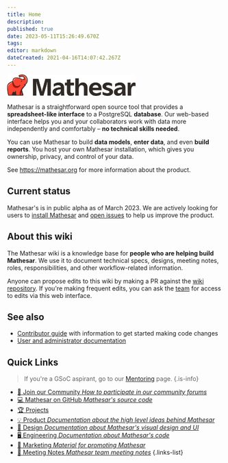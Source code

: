 ```yaml
---
title: Home
description: 
published: true
date: 2023-05-11T15:26:49.670Z
tags: 
editor: markdown
dateCreated: 2021-04-16T14:07:42.267Z
---
```


<img src="/mathesar_primary_shaded_hor_rgb.png" width=300px alt="Mathesar logo"/>

Mathesar is a straightforward open source tool that provides a **spreadsheet-like interface** to a PostgreSQL **database**. Our web-based interface helps you and your collaborators work with data more independently and comfortably – **no technical skills needed**.

You can use Mathesar to build **data models**, **enter data**, and even **build reports**. You host your own Mathesar installation, which gives you ownership, privacy, and control of your data.

See https://mathesar.org for more information about the product.

## Current status
Mathesar's is in public alpha as of March 2023. We are actively looking for users to [install Mathesar](https://docs.mathesar.org/install/) and [open issues](https://github.com/centerofci/mathesar/issues/new/choose) to help us improve the product.

## About this wiki

The Mathesar wiki is a knowledge base for **people who are helping build Mathesar**. We use it to document technical specs, designs, meeting notes, roles, responsibilities, and other workflow-related information.

Anyone can propose edits to this wiki by making a PR against the [wiki repository](https://github.com/centerofci/mathesar-wiki/). If you're making frequent edits, you can ask the [team](./team.md) for access to edits via this web interface.

## See also

- [Contributor guide](https://github.com/centerofci/mathesar/blob/develop/CONTRIBUTING.md) with information to get started making code changes
- [User and administrator documentation](https://docs.mathesar.org/)


## Quick Links
> If you're a GSoC aspirant, go to our [Mentoring](/en/community/mentoring) page.
{.is-info}

- [:busts_in_silhouette: Join our Community *How to participate in our community forums*](./community.md)
- [:computer: Mathesar on GitHub *Mathesar's source code*](https://github.com/centerofci/mathesar)
- [:trophy: Projects](./projects.md)
- [:bulb: Product *Documentation about the high level ideas behind Mathesar*](./product.md)
- [:art: Design *Documentation about Mathesar's visual design and UI*](./design.md)
- [:desktop_computer: Engineering *Documentation about Mathesar's code*](./engineering.md)
- [:loudspeaker: Marketing *Material for promoting Mathesar*](./marketing.md)
- [:memo: Meeting Notes *Mathesar team meeting notes*](./meeting-notes.md)
{.links-list}